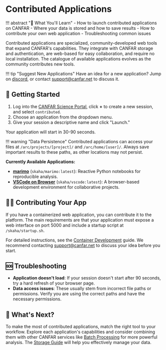# Contributed Applications

!!! abstract "🎯 What You'll Learn"
    - How to launch contributed applications on CANFAR
    - Where your data is stored and how to save results
    - How to contribute your own web application
    - Troubleshooting common issues

Contributed applications are specialized, community-developed web tools that expand CANFAR's capabilities. They integrate with CANFAR storage and authentication, are web-based for easy collaboration, and require no local installation. The catalogue of available applications evolves as the community contributes new tools.

!!! tip "Suggest New Applications"
    Have an idea for a new application? Jump on [discord](https://discord.gg/vcCQ8QBvBa), or contact [support@canfar.net](mailto:support@canfar.net) to discuss it.

## 🚀 Getting Started

1. Log into the [CANFAR Science Portal](https://www.canfar.net), click **+** to create a new session, and select `contributed`.
2. Choose an application from the dropdown menu.
3. Give your session a descriptive name and click "Launch."

Your application will start in 30-90 seconds.


!!! warning "Data Persistence"
    Contributed applications can access your files at `/arc/projects/[project]/` and `/arc/home/[user]/`. Always save important results to these paths, as other locations may not persist.

**Currently Available Applications:**

- **[marimo](https://marimo.io)** (`skaha/marimo:latest`): Reactive Python notebooks for reproducible analysis.
- **[VSCode on Browser](https://github.com/coder/code-server)** (`skaha/vscode:latest`): A browser-based development environment for collaborative projects.

## 🧑‍💻 Contributing Your App

If you have a containerized web application, you can contribute it to the platform. The main requirements are that your application must expose a web interface on port 5000 and include a startup script at `/skaha/startup.sh`.

For detailed instructions, see the [Container Development](../containers/build.md) guide. We recommend contacting [support@canfar.net](mailto:support@canfar.net) to discuss your idea before you start.

## 🆘 Troubleshooting

- **Application doesn't load**: If your session doesn't start after 90 seconds, try a hard refresh of your browser page.
- **Data access issues**: These usually stem from incorrect file paths or permissions. Verify you are using the correct paths and have the necessary permissions.

## 🔗 What's Next?

To make the most of contributed applications, match the right tool to your workflow. Explore each application's capabilities and consider combining them with other CANFAR services like [Batch Processing](batch.md) for more powerful analysis. The [Storage Guide](../storage/index.md) will help you effectively manage your data.
